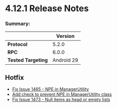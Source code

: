 
# 4.12.1 Release Notes

### Summary:
||Version|
|--|--|
| **Protocol** | 5.2.0
| **RPC** | 6.0.0
| **Tested Targeting** | Android 29

## Hotfix
- [Fix Issue 1465 - NPE in ManagerUtility](https://github.com/smartdevicelink/sdl_java_suite/pull/1478)
- [Add check to prevent NPE in ManagerUtility class](https://github.com/smartdevicelink/sdl_java_suite/pull/1498)
- [Fix Issue 1473 - Null items as head or empty lists](https://github.com/smartdevicelink/sdl_java_suite/pull/1474)
